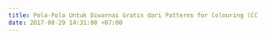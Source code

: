 ```yaml
---
title: Pola-Pola Untuk Diwarnai Gratis dari Patterns for Colouring (CC BY-NC-SA)
date: 2017-08-29 14:31:00 +07:00
---
```


